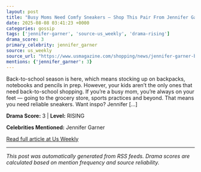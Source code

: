 ```yaml
---
layout: post
title: "Busy Moms Need Comfy Sneakers — Shop This Pair From Jennifer Garner's Favorite Brand"
date: 2025-08-08 03:41:23 +0000
categories: gossip
tags: ['jennifer-garner', 'source-us_weekly', 'drama-rising']
drama_score: 3
primary_celebrity: jennifer_garner
source: us_weekly
source_url: "https://www.usmagazine.com/shopping/news/jennifer-garner-brooks-ghost-sneakers-deal-amazon/"
mentions: {'jennifer_garner': 3}
---
```


Back-to-school season is here, which means stocking up on backpacks, notebooks and pencils in prep. However, your kids aren’t the only ones that need back-to-school shopping. If you’re a busy mom, you’re always on your feet — going to the grocery store, sports practices and beyond. That means you need reliable sneakers. Want inspo? Jennifer [&#8230;]

**Drama Score:** 3 | **Level:** RISING

**Celebrities Mentioned:** Jennifer Garner

[Read full article at Us Weekly](https://www.usmagazine.com/shopping/news/jennifer-garner-brooks-ghost-sneakers-deal-amazon/)

---
*This post was automatically generated from RSS feeds. Drama scores are calculated based on mention frequency and source reliability.*
